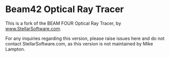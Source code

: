 # Beam42 Optical Ray Tracer

This is a fork of the BEAM FOUR Optical Ray Tracer, by www.StellarSoftware.com.

For any inquiries regarding this version, please raise issues here and do not contact StellarSoftware.com, as this
version is not maintained by Mike Lampton.
  
